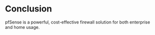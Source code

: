 # Conclusion

pfSense is a powerful, cost-effective firewall solution for both enterprise and home usage.
